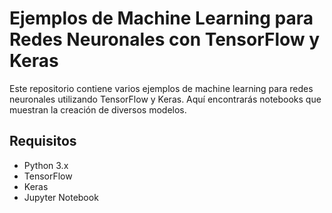# Ejemplos de Machine Learning para Redes Neuronales con TensorFlow y Keras

Este repositorio contiene varios ejemplos de machine learning para redes neuronales utilizando TensorFlow y Keras. Aquí encontrarás notebooks que muestran la creación de diversos modelos.


## Requisitos

- Python 3.x
- TensorFlow
- Keras
- Jupyter Notebook

